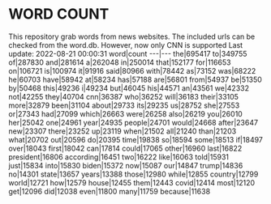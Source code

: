 # WORD COUNT
This repository grab words from news websites. The included urls can be checked from the word.db.
However, now only CNN is supported
Last update: 2022-08-21 00:00:31
word|count
---|---
the|695417
to|349755
of|287830
and|281614
a|262048
in|250014
that|152177
for|116653
on|106721
is|100974
it|91916
said|80966
with|78442
as|73152
was|68222
he|60703
have|58942
at|58234
has|57188
are|56801
from|54937
be|51350
by|50468
this|49236
i|49234
but|46045
his|44571
an|43561
we|42332
not|42255
they|40704
cnn|36387
who|36252
will|36183
their|33105
more|32879
been|31104
about|29733
its|29235
us|28752
she|27553
or|27343
had|27099
which|26663
were|26258
also|26219
you|26010
her|25042
one|24961
year|24935
people|24701
would|24668
after|23647
new|23307
there|23252
up|23119
when|21502
all|21240
than|21203
what|20702
out|20596
do|20395
time|19838
so|18594
some|18513
if|18497
over|18043
first|18042
can|17814
could|17065
other|16960
last|16822
president|16806
according|16451
two|16222
like|16063
told|15931
just|15834
into|15830
biden|15372
now|15087
our|14847
trump|14836
no|14301
state|13657
years|13388
those|12980
while|12855
country|12799
world|12721
how|12579
house|12455
them|12443
covid|12414
most|12120
get|12096
did|12038
even|11800
many|11759
because|11638
